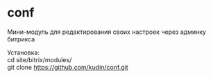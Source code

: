 conf
====

Мини-модуль для редактирования своих настроек через админку битрикса

Установка: <br>
cd site/bitrix/modules/<br>
git clone https://github.com/kudin/conf.git<br>
